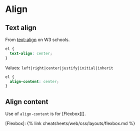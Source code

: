 # Align


## Text align

From [text-align](https://www.w3schools.com/cssref/pr_text_text-align.ASP) on W3 schools.

```css
el {
  text-align: center;
}
```

Values: `left|right|center|justify|initial|inherit`

```css
el {
  align-content: center;
}
```


## Align content

Use of `align-content` is for [Flexbox][].

[Flexbox]: {% link cheatsheets/web/css/layouts/flexbox.md %}
